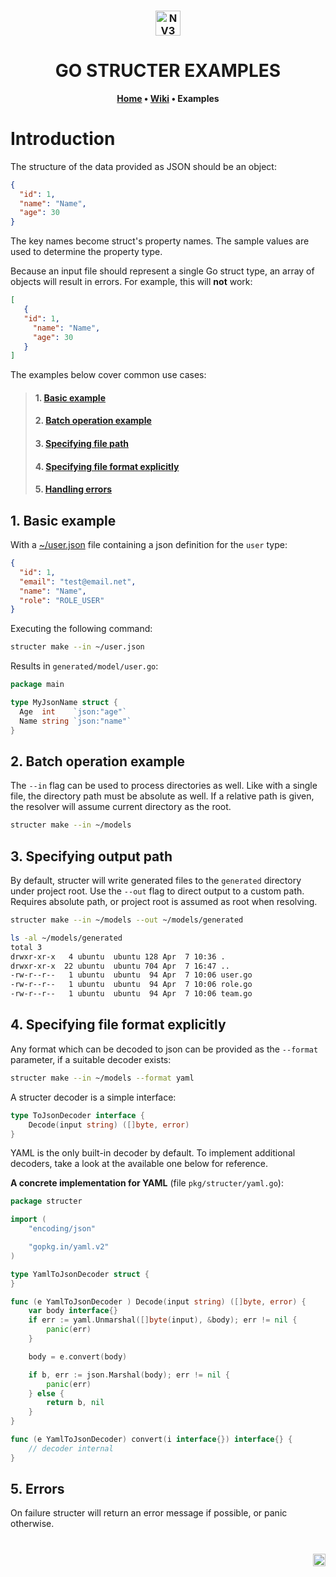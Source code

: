 <h3 align="center">
	<img
		width="40"
		alt="NV3"
		src="https://s3.eu-central-1.amazonaws.com/clogger/media/nv3-bw.png">
</h3>

<h1 align="center">
	GO STRUCTER EXAMPLES
</h1>

<p align="center">
	<strong>
		<a href="https://github.com/strackovski/structer">Home</a>
		•
		<a href="https://github.com/strackovski/structer/wiki">Wiki</a>
		•
		Examples
	</strong>
</p>

# Introduction
The structure of the data provided as JSON should be an object:

```json
{
  "id": 1,
  "name": "Name",
  "age": 30
}
```

The key names become struct's property names. The sample values are used to determine the property type.

Because an input file should represent a single Go struct type, an array of objects will result in errors. For example, this will **not** work:

```json
[
   {
   "id": 1,
     "name": "Name",
     "age": 30
   }
]
```

The examples below cover common use cases:


> #### 1. [Basic example](#1-basic-example)
> #### 2. [Batch operation example](#2-batch-operation-example)
> #### 3. [Specifying file path](#3-specifying-file-path)
> #### 4. [Specifying file format explicitly](#4-specifying-file-format-explicitly)
> #### 5. [Handling errors](#5-handling-errors)

## 1. Basic example

With a [~/user.json](input/json/user.json) file containing a json definition for the `user` type:

```json
{
  "id": 1,
  "email": "test@email.net",
  "name": "Name",
  "role": "ROLE_USER"
}
```

Executing the following command:

```bash
structer make --in ~/user.json
```

Results in `generated/model/user.go`:

```go
package main

type MyJsonName struct {
  Age  int    `json:"age"`
  Name string `json:"name"`
}
```

## 2. Batch operation example

The `--in` flag can be used to process directories as well. Like with a single file, the directory path must be absolute as well. If a relative path is given, the resolver will assume current directory as the root.

```bash
structer make --in ~/models
```

## 3. Specifying output path

By default, structer will write generated files to the `generated` directory under project root. Use the `--out` flag to direct output to a custom path. Requires absolute path, or project root is assumed as root when resolving.

```bash
structer make --in ~/models --out ~/models/generated

ls -al ~/models/generated
total 3
drwxr-xr-x   4 ubuntu  ubuntu 128 Apr  7 10:36 .
drwxr-xr-x  22 ubuntu  ubuntu 704 Apr  7 16:47 ..
-rw-r--r--   1 ubuntu  ubuntu  94 Apr  7 10:06 user.go
-rw-r--r--   1 ubuntu  ubuntu  94 Apr  7 10:06 role.go
-rw-r--r--   1 ubuntu  ubuntu  94 Apr  7 10:06 team.go
```


## 4. Specifying file format explicitly

Any format which can be decoded to json can be provided as the `--format` parameter, if a suitable decoder exists:

```bash
structer make --in ~/models --format yaml
```

A structer decoder is a simple interface:

```go
type ToJsonDecoder interface {
    Decode(input string) ([]byte, error)
}
```

YAML is the only built-in decoder by default. To implement additional decoders, take a look at the available one 
below for reference.

**A concrete implementation for YAML** (file `pkg/structer/yaml.go`):

```go
package structer

import (
    "encoding/json"

    "gopkg.in/yaml.v2"
)

type YamlToJsonDecoder struct {
}

func (e YamlToJsonDecoder ) Decode(input string) ([]byte, error) {
    var body interface{}
    if err := yaml.Unmarshal([]byte(input), &body); err != nil {
        panic(err)
    }

    body = e.convert(body)

    if b, err := json.Marshal(body); err != nil {
        panic(err)
    } else {
        return b, nil
    }
}

func (e YamlToJsonDecoder) convert(i interface{}) interface{} {
    // decoder internal
}
```

## 5. Errors

On failure structer will return an error message if possible, or panic otherwise.

<h1 align="right">
	<img
		width="20"
		alt="Logo"
		src="https://s3.eu-central-1.amazonaws.com/clogger/media/nv3-bw.png">
</h1>
